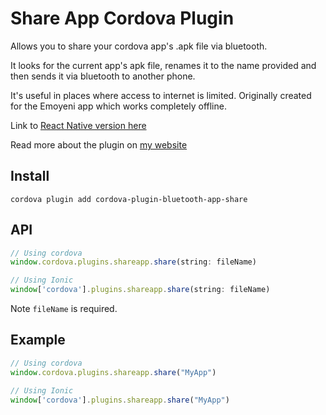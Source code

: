 # Share App Cordova Plugin

Allows you to share your cordova app's .apk file via bluetooth.

It looks for the current app's apk file, renames it to the name provided and then sends it via bluetooth to another phone.

It's useful in places where access to internet is limited. Originally created for the Emoyeni app which works completely offline.

Link to [React Native version here](https://github.com/Nicolaidavies/react-native-bluetooth-app-share)

Read more about the plugin on [my website](https://nicolai.io/projects/bluetooth-share)

## Install

```
cordova plugin add cordova-plugin-bluetooth-app-share
```

## API

```js
// Using cordova
window.cordova.plugins.shareapp.share(string: fileName)

// Using Ionic 
window['cordova'].plugins.shareapp.share(string: fileName)
```

Note `fileName` is required.



## Example

```js
// Using cordova
window.cordova.plugins.shareapp.share("MyApp")

// Using Ionic 
window['cordova'].plugins.shareapp.share("MyApp")
```